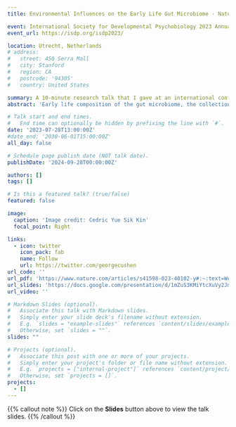 ```yaml
---
title: Environmental Influences on the Early Life Gut Microbiome - Natural Experiment and Longitudinal Investigations

event: International Society for Developmental Psychobiology 2023 Annual Meeting
event_url: https://isdp.org/isdp2023/ 

location: Utrecht, Netherlands
# address:
#   street: 450 Serra Mall
#   city: Stanford
#   region: CA
#   postcode: '94305'
#   country: United States

summary: A 10-minute research talk that I gave at an international conference in the Netherlands. 
abstract: 'Early life composition of the gut microbiome, the collection of microorganisms in the gastrointestinal tract, shapes health outcomes across the lifespan. Evidence suggests that early life gut microbiome development is sensitive to environmental influences (e.g., adversity, antibiotic exposure). However, research has been limited by a reliance on cross-sectional approaches (in the case of adversity) and observational studies of cohorts exposed to relatively similar conditions. I present two studies that leverage longitudinal and natural experiment designs to examine relations between environmental conditions and gut microbiome composition in early life. These include a longitudinal investigation on the relation between maternal postnatal internalizing symptoms and gut microbiome development from 3-24 months of age in N=100 infants living in Singapore, and a natural experiment leveraging the start of the COVID-19 pandemic to compare gut microbiome composition in N=20 twelve-month old infants living in New York City who were sampled before the start of the COVID-19 pandemic to N=34 infants who were sampled during the first year of the pandemic. In the longitudinal study, infants whose mothers reported clinically significant levels of internalizing symptoms showed a steeper increase in gut microbiome alpha diversity from 3 to 24 months of age than infants whose mothers did not. In the natural experiment study, infants sampled during the pandemic had lower alpha (community-level) diversity in the gut microbiome, as well as differential abundance of several taxa. Findings from these studies contribute novel evidence supporting the hypothesis that environmental conditions causally influence gut microbiome development in early life.'

# Talk start and end times.
#   End time can optionally be hidden by prefixing the line with `#`.
date: '2023-07-28T13:00:00Z'
#date_end: '2030-06-01T15:00:00Z'
all_day: false

# Schedule page publish date (NOT talk date).
publishDate: '2024-09-28T00:00:00Z'

authors: []
tags: []

# Is this a featured talk? (true/false)
featured: false

image:
  caption: 'Image credit: Cedric Yue Sik Kin'
  focal_point: Right

links:
  - icon: twitter
    icon_pack: fab
    name: Follow
    url: https://twitter.com/georgecushen
url_code: ''
url_pdf: 'https://www.nature.com/articles/s41598-023-40102-y#:~:text=We%20found%20that%20infants%20sampled,infants%20sampled%20before%20the%20pandemic'
url_slides: 'https://docs.google.com/presentation/d/1mZuS3KMiYtcXuVy2JmgC8Z-vyrBPVf-Q/edit?usp=sharing&ouid=110368662890662199571&rtpof=true&sd=true'
url_video: ''

# Markdown Slides (optional).
#   Associate this talk with Markdown slides.
#   Simply enter your slide deck's filename without extension.
#   E.g. `slides = "example-slides"` references `content/slides/example-slides.md`.
#   Otherwise, set `slides = ""`.
slides: ""

# Projects (optional).
#   Associate this post with one or more of your projects.
#   Simply enter your project's folder or file name without extension.
#   E.g. `projects = ["internal-project"]` references `content/project/deep-learning/index.md`.
#   Otherwise, set `projects = []`.
projects:
  - []
---
```


{{% callout note %}}
Click on the **Slides** button above to view the talk slides.
{{% /callout %}}


